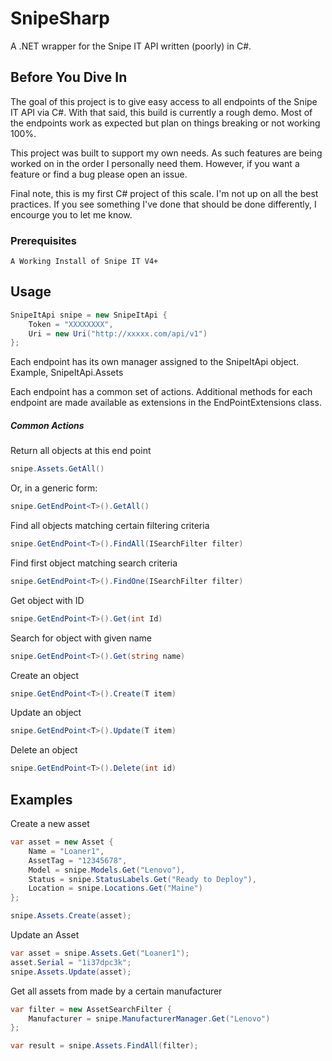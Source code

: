 # SnipeSharp

A .NET wrapper for the Snipe IT API written (poorly) in C#.

## Before You Dive In

The goal of this project is to give easy access to all endpoints of the Snipe IT API via C#.  With that said, this build is currently a rough demo. Most of the endpoints work as expected but plan on things breaking or not working 100%.

This project was built to support my own needs.  As such features are being worked on in the order I personally need them.  However, if you want a feature or find a bug please open an issue. 

Final note, this is my first C# project of this scale.  I'm not up on all the best practices.  If you see something I've done that should be done differently, I encourge you to let me know. 

### Prerequisites

```
A Working Install of Snipe IT V4+
```

## Usage

```csharp
SnipeItApi snipe = new SnipeItApi {
    Token = "XXXXXXXX",
    Uri = new Uri("http://xxxxx.com/api/v1")
};
```

Each endpoint has its own manager assigned to the SnipeItApi object.  Example, SnipeItApi.Assets 

Each endpoint has a common set of actions. Additional methods for each endpoint are made available as extensions in the EndPointExtensions class.

##### Common Actions
Return all objects at this end point
```csharp
snipe.Assets.GetAll()
```

Or, in a generic form:
```csharp
snipe.GetEndPoint<T>().GetAll()
```

Find all objects matching certain filtering criteria 
```csharp
snipe.GetEndPoint<T>().FindAll(ISearchFilter filter)
```

Find first object matching search criteria
```csharp
snipe.GetEndPoint<T>().FindOne(ISearchFilter filter)
```

Get object with ID
```csharp
snipe.GetEndPoint<T>().Get(int Id)
```

Search for object with given name
```csharp
snipe.GetEndPoint<T>().Get(string name)
```

Create an object
```csharp
snipe.GetEndPoint<T>().Create(T item)
```

Update an object
```csharp
snipe.GetEndPoint<T>().Update(T item)
```

Delete an object
```csharp
snipe.GetEndPoint<T>().Delete(int id)
```

## Examples

Create a new asset
```csharp
var asset = new Asset {
    Name = "Loaner1",
    AssetTag = "12345678",
    Model = snipe.Models.Get("Lenovo"),
    Status = snipe.StatusLabels.Get("Ready to Deploy"),
    Location = snipe.Locations.Get("Maine")
};

snipe.Assets.Create(asset);
```

Update an Asset
```csharp
var asset = snipe.Assets.Get("Loaner1");
asset.Serial = "1i37dpc3k";
snipe.Assets.Update(asset);
```

Get all assets from made by a certain manufacturer
```csharp
var filter = new AssetSearchFilter {
    Manufacturer = snipe.ManufacturerManager.Get("Lenovo")
};

var result = snipe.Assets.FindAll(filter);
```
